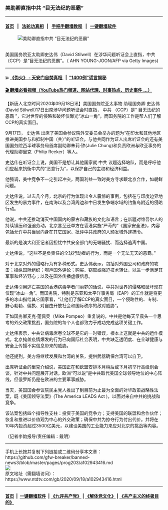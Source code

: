 ### 美助卿直指中共 “目无法纪的恶霸”
------------------------

#### [首页](https://github.com/gfw-breaker/banned-news3/blob/master/README.md) &nbsp;&nbsp;|&nbsp;&nbsp; [法轮功真相](https://github.com/begood0513/basic/blob/master/README.md)  &nbsp;&nbsp;|&nbsp;&nbsp; [手把手翻墙教程](https://github.com/gfw-breaker/guides/wiki)  &nbsp;&nbsp;|&nbsp;&nbsp; [一键翻墙软件](https://github.com/gfw-breaker/nogfw/blob/master/README.md)  



<div><div class="featured_image">
 <figure>
  <img alt="美助卿直指中共 “目无法纪的恶霸”" src="https://i.ntdtv.com/assets/uploads/2020/09/GettyImages-1156013639-1-800x450.jpg"/>
 </figure><br/>
 <span class="caption">
  美国国务院亚太助卿史达伟（David Stilwell）在涉华问题听证会上直指，中共（CCP）是“目无法纪的恶霸”。（ AHN YOUNG-JOON/AFP via Getty Images)
 </span>
</div>
</div><hr/>

#### 💥 [《伪火》 - 天安门自焚真相 ](http://158.247.195.190:10000/videos/blog/weihuo.html)&nbsp; |&nbsp; [“1400例”谎言揭秘  ](http://158.247.195.190:10000/videos/blog/jiexi1400.html)

#### [ 🎬  翻墙必看视频（YouTube热门频道、网站代理、时事热点、历史事件 ...）](https://github.com/gfw-breaker/links/blob/master/banned.md)

<div><div class="post_content" itemprop="articleBody">
 <p>
  【新唐人北京时间2020年09月18日讯】美国国务院亚太事物
  <ok href="https://www.ntdtv.com/gb/助理国务卿.htm">
   助理国务卿
  </ok>
  <ok href="https://www.ntdtv.com/gb/史达伟.htm">
   史达伟
  </ok>
  (David Stilwell)17日出席涉华问题听证会时直指，
  <ok href="https://www.ntdtv.com/gb/中共.htm">
   中共
  </ok>
  （CCP）是“
  <ok href="https://www.ntdtv.com/gb/目无法纪的恶霸.htm">
   目无法纪的恶霸
  </ok>
  ”，它对世界的侵略和破坏仅曝光“冰山一角”，而国务院的工作是帮人们了解CCP的真实面目。
 </p>
 <p>
  9月17日，
  <ok href="https://www.ntdtv.com/gb/史达伟.htm">
   史达伟
  </ok>
  出席了美国会参议院外交委员会举办的题为“在印太和其他地区推进美国参与和抵制中国（共）”的听证会。与他共同作为证人出席听证会的还有美国国务院西半球事务局首席副助卿朱莉·钟(Julie Chung)和负责欧洲与欧亚事务的代理助卿里克（Philip Reeker）等人。
 </p>
 <p>
  史达伟在听证会上说，美国不是想让其他国家就
  <ok href="https://www.ntdtv.com/gb/中共.htm">
   中共
  </ok>
  议题选择站队，而是呼吁他们应起来抗衡中共的“恶意行为”，以保护自己的主权和经济利益。
 </p>
 <p>
  他强调，美中竞争不一定引起冲突，两国利益一致时美方寻求跟北京合作，如朝鲜问题。
 </p>
 <p>
  史达伟说，过去几个月，北京的行为体现出令人震惊的事例，包括在与印度边界地区发生的暴力事件，在南海以及台湾周边和中日发生争端水域的钓鱼岛附近的侵略行动。
 </p>
 <p>
  他说，中共还推动消灭中国国内的蒙古和藏族的文化和语言；在新疆对维吾尔人的持续镇压和强迫劳动，北京甚至还单方在香港实施“严苛的”《国家安全法》，内容包括允许中共当局向身在其它国家、批评中共政府的人颁发域外逮捕令。
 </p>
 <p>
  最新的是澳大利亚记者因担忧中共安全部门的无端骚扰、而选择逃离中国。
 </p>
 <p>
  史达伟说，“这些不是负责任的全球行动者的行为，而是一个无法无天的恶霸。”
 </p>
 <p>
  对于北京对外的侵略行为有多种形式。史达伟表示，包括对外国公司和政府的攻击；操纵国际组织；噤声国外评论；购买、窃取或强迫技术转让，以进一步满足其军事和经济野心；以及在国外传播虚假信息。
 </p>
 <p>
  史达伟引用逃亡美国的香港病毒学者闫丽梦的话说，中共对世界的侵略和破坏现在仅现“冰山一角”。而国务院，特别是东亚和太平洋事务局（EAP）的工作就是将更多的冰山指给其它国家看，“让他们了解CCP的真实面目，一个侵略性的、专制、野心勃勃、偏执、对自由开放社会和国际秩序的敌对威胁”。
 </p>
 <p>
  正如国务卿麦克·蓬佩奥（Mike Pompeo）重复说的，中共是他每天早晨头一个思考的外交政策挑战，国务院的每个人也都致力于成功完成这项关键工作。
 </p>
 <p>
  史达伟表示，中共让病毒席卷全球不是它的一时错误，根本上这就是中共的运作模式。北京掩盖疫情爆发的行为已向国际社会表明，中共缺乏透明度、在全球健康与安全上传播不实信息带来的威胁。
 </p>
 <p>
  他还提到，美方将继续发展和台湾的关系，提供武器确保台湾可以自卫。
 </p>
 <p>
  出席听证会的里克介绍说，美国正在和欧盟安排本月稍后或下月初举行高级别会谈，针对中共问题展开对话。欧洲“可以说”是中共取代美国全球领导地位的中心阵线，但俄罗斯仍是在欧洲的主要军事威胁。
 </p>
 <p>
  当天，美国国会参议院民主党人推出了到目前为止最为全面的对华政策战略性法案，既《美国领导法案》(The America LEADS Act )，以面对来自中共的挑战和竞争。
 </p>
 <p>
  该法案包括四个指导性支柱：投资于美国的竞争力；支持美国的联盟和合作伙伴；恢复和推进以价值观为中心的外交政策；确保中共为掠夺行为付出代价。并将在10年内投资超过3500亿美元，以建设美国的工业能力来应对北京的挑战等内容。
 </p>
 <p>
  （记者李韵报导/责任编辑：戴明）
 </p>
 <div class="single_ad">
 </div>
</div>
</div>
<hr/>
手机上长按并复制下列链接或二维码分享本文章：<br/>
https://github.com/gfw-breaker/banned-news3/blob/master/pages/prog203/a102943416.md <br/>
<a href='https://github.com/gfw-breaker/banned-news3/blob/master/pages/prog203/a102943416.md'><img src='https://github.com/gfw-breaker/banned-news3/blob/master/pages/prog203/a102943416.md.png'/></a> <br/>
原文地址（需翻墙访问）：https://www.ntdtv.com/gb/2020/09/18/a102943416.html


------------------------
#### [首页](https://github.com/gfw-breaker/banned-news3/blob/master/README.md) &nbsp;|&nbsp; [一键翻墙软件](https://github.com/gfw-breaker/nogfw/blob/master/README.md) &nbsp;| [《九评共产党》](https://github.com/gfw-breaker/9ping.md/blob/master/README.md#九评之一评共产党是什么) | [《解体党文化》](https://github.com/gfw-breaker/jtdwh.md/blob/master/README.md) | [《共产主义的终极目的》](https://github.com/gfw-breaker/gczydzjmd.md/blob/master/README.md)


<img src='http://gfw-breaker.win/banned-news3/pages/prog203/a102943416.md' width='0px' height='0px'/>